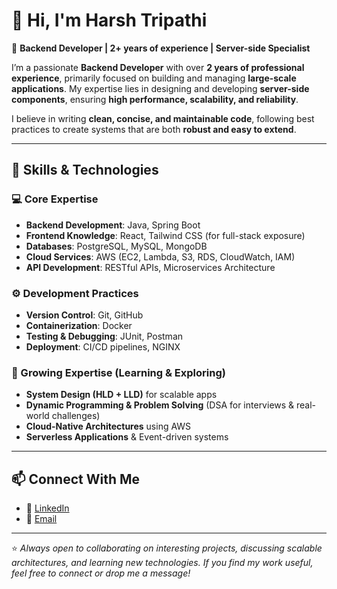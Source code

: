 # 👋 Hi, I'm Harsh Tripathi  

🚀 **Backend Developer | 2+ years of experience | Server-side Specialist**  

I’m a passionate **Backend Developer** with over **2 years of professional experience**, primarily focused on building and managing **large-scale applications**. My expertise lies in designing and developing **server-side components**, ensuring **high performance, scalability, and reliability**.  

I believe in writing **clean, concise, and maintainable code**, following best practices to create systems that are both **robust and easy to extend**.  

---

## 🔧 Skills & Technologies  

### 💻 Core Expertise  
- **Backend Development**: Java, Spring Boot  
- **Frontend Knowledge**: React, Tailwind CSS (for full-stack exposure)  
- **Databases**: PostgreSQL, MySQL, MongoDB  
- **Cloud Services**: AWS (EC2, Lambda, S3, RDS, CloudWatch, IAM)  
- **API Development**: RESTful APIs, Microservices Architecture  

### ⚙️ Development Practices  
- **Version Control**: Git, GitHub  
- **Containerization**: Docker  
- **Testing & Debugging**: JUnit, Postman  
- **Deployment**: CI/CD pipelines, NGINX  

### 🌱 Growing Expertise (Learning & Exploring)  
- **System Design (HLD + LLD)** for scalable apps  
- **Dynamic Programming & Problem Solving** (DSA for interviews & real-world challenges)  
- **Cloud-Native Architectures** using AWS  
- **Serverless Applications** & Event-driven systems  

---

## 📫 Connect With Me  

- 💼 [LinkedIn](https://www.linkedin.com/in/harshtripathi8080/)  
- 📧 [Email](mailto:connect.harsh18@gmail.com)  

---

⭐ *Always open to collaborating on interesting projects, discussing scalable architectures, and learning new technologies. If you find my work useful, feel free to connect or drop me a message!*  
